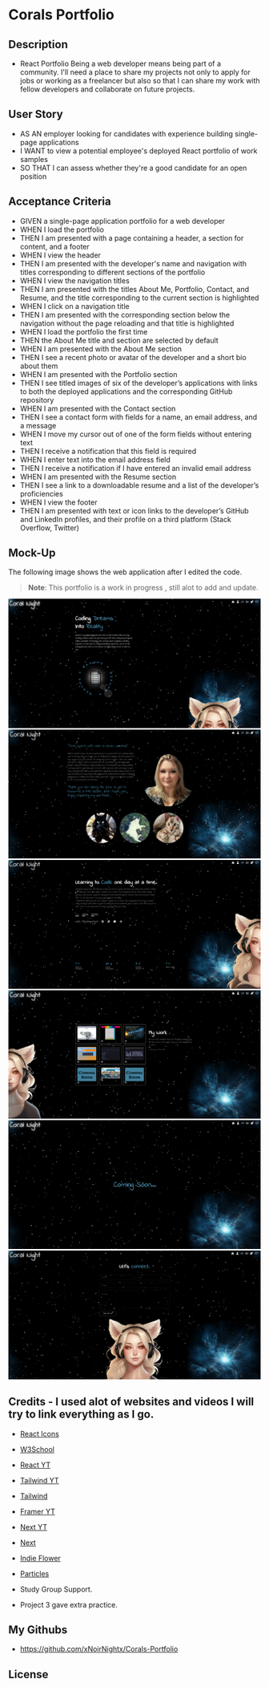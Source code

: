 # Corals Portfolio


## Description
- React Portfolio
Being a web developer means being part of a community. I'll need a place to share my projects not only to apply for jobs or working as a freelancer but also so that I can share my work with fellow developers and collaborate on future projects.

## User Story

- AS AN employer looking for candidates with experience building single-page applications
- I WANT to view a potential employee's deployed React portfolio of work samples
- SO THAT I can assess whether they're a good candidate for an open position


## Acceptance Criteria

- GIVEN a single-page application portfolio for a web developer
- WHEN I load the portfolio
- THEN I am presented with a page containing a header, a section for content, and a footer
- WHEN I view the header
- THEN I am presented with the developer's name and navigation with titles corresponding to different sections of the portfolio
- WHEN I view the navigation titles
- THEN I am presented with the titles About Me, Portfolio, Contact, and Resume, and the title corresponding to the current section is highlighted
- WHEN I click on a navigation title
- THEN I am presented with the corresponding section below the navigation without the page reloading and that title is highlighted
- WHEN I load the portfolio the first time
- THEN the About Me title and section are selected by default
- WHEN I am presented with the About Me section
- THEN I see a recent photo or avatar of the developer and a short bio about them
- WHEN I am presented with the Portfolio section
- THEN I see titled images of six of the developer’s applications with links to both the deployed applications and the corresponding GitHub repository
- WHEN I am presented with the Contact section
- THEN I see a contact form with fields for a name, an email address, and a message
- WHEN I move my cursor out of one of the form fields without entering text
- THEN I receive a notification that this field is required
- WHEN I enter text into the email address field
- THEN I receive a notification if I have entered an invalid email address
- WHEN I am presented with the Resume section
- THEN I see a link to a downloadable resume and a list of the developer’s proficiencies
- WHEN I view the footer
- THEN I am presented with text or icon links to the developer’s GitHub and LinkedIn profiles, and their profile on a third platform (Stack Overflow, Twitter)  

## Mock-Up

The following image shows the web application after I edited the code.

> **Note**:  This portfolio is a work in progress , still alot to add and update. 


![Corals Portfolio.](/public/readme/screen1.png)
![Corals Portfolio.](/public/readme/screen2.png)
![Corals Portfolio.](/public/readme/screen3.png)
![Corals Portfolio.](/public/readme/screen4.png)
![Corals Portfolio.](/public/readme/screen5.png)
![Corals Portfolio.](/public/readme/screen6.png)


## Credits - I used alot of websites and videos I will try to link everything as I go.
- [React Icons](https://react-icons.github.io/react-icons/icons?name=hi2)
- [W3School](https://www.w3schools.com/react/default.asp)
- [React YT](https://www.youtube.com/watch?v=SqcY0GlETPk)
- [Tailwind YT](https://www.youtube.com/watch?v=tS7upsfuxmo)
- [Tailwind](https://tailwindcss.com/docs/font-family)
- [Framer YT](https://www.youtube.com/watch?v=Vlu_-LoKzHo)
- [Next YT](https://www.youtube.com/watch?v=wm5gMKuwSYk)
- [Next ](https://nextjs.org/docs/app/building-your-application/optimizing/fonts#google-fonts)
- [Indie Flower](https://fonts.google.com/specimen/Indie+Flower?preview.text=Coding%20Dreams%20Into%20Reality&preview.text_type=custom&query=indie+flower)
- [Particles](https://particles.js.org/)

- Study Group Support.
- Project 3 gave extra practice.


## My Githubs

- https://github.com/xNoirNightx/Corals-Portfolio

## License

